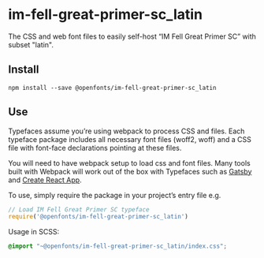
# im-fell-great-primer-sc_latin

The CSS and web font files to easily self-host “IM Fell Great Primer SC” with subset "latin".

## Install

`npm install --save @openfonts/im-fell-great-primer-sc_latin`

## Use

Typefaces assume you’re using webpack to process CSS and files. Each typeface
package includes all necessary font files (woff2, woff) and a CSS file with
font-face declarations pointing at these files.

You will need to have webpack setup to load css and font files. Many tools built
with Webpack will work out of the box with Typefaces such as [Gatsby](https://github.com/gatsbyjs/gatsby)
and [Create React App](https://github.com/facebookincubator/create-react-app).

To use, simply require the package in your project’s entry file e.g.

```javascript
// Load IM Fell Great Primer SC typeface
require('@openfonts/im-fell-great-primer-sc_latin')
```

Usage in SCSS:
```scss
@import "~@openfonts/im-fell-great-primer-sc_latin/index.css";
```
